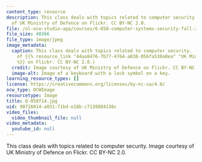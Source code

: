 ```yaml
---
content_type: resource
description: This class deals with topics related to computer security. Image courtesy
  of UK Ministry of Defence on Flickr. CC BY-NC 2.0.
file: /ol-ocw-studio-app/courses/6-858-computer-systems-security-fall-2014/90716014a03171bde18bc7138884136c_6-858f14.jpg
file_size: 40366
file_type: image/jpeg
image_metadata:
  caption: This class deals with topics related to computer security. (Image courtesy
    of {{% resource_link "44aa8476-7b77-4764-a838-856fa538a0ea" "UK Ministry of Defence"
    %}} on Flickr. CC BY-NC 2.0.)
  credit: Image courtesy of UK Ministry of Defence on Flickr. CC BY-NC 2.0.
  image-alt: Image of a keyboard with a lock symbol on a key.
learning_resource_types: []
license: https://creativecommons.org/licenses/by-nc-sa/4.0/
ocw_type: OCWImage
resourcetype: Image
title: 6-858f14.jpg
uid: 90716014-a031-71bd-e18b-c7138884136c
video_files:
  video_thumbnail_file: null
video_metadata:
  youtube_id: null
---
```

This class deals with topics related to computer security. Image courtesy of UK Ministry of Defence on Flickr. CC BY-NC 2.0.
